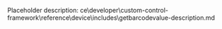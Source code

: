 Placeholder description: ce\developer\custom-control-framework\reference\device\includes\getbarcodevalue-description.md